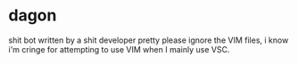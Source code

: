 # dagon

shit bot written by a shit developer
pretty please ignore the VIM files, i know i'm cringe for attempting to use VIM when I mainly use VSC.
